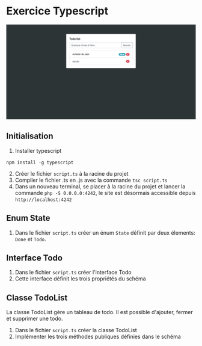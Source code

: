 Exercice Typescript
===

![alt text](https://github.com/fconte/3il-typescript/blob/master/cover.png?raw=true)

Initialisation
---
1. Installer typescript
```
npm install -g typescript
```
2. Créer le fichier ```script.ts``` à la racine du projet
3. Compiler le fichier .ts en .js avec la commande ```tsc script.ts```
4. Dans un nouveau terminal, se placer à la racine du projet et lancer la commande ```php -S 0.0.0.0:4242```, le site est désormais accessible depuis ```http://localhost:4242```


Enum State
---
1. Dans le fichier ```script.ts``` créer un énum ```State``` définit par deux élements: ```Done``` et ```Todo```.

Interface Todo
---
1. Dans le fichier ```script.ts``` créer l'interface Todo
2. Cette interface définit les trois propriétés du schéma


Classe TodoList
---
La classe TodoList gère un tableau de todo. Il est possible d'ajouter, fermer et supprimer une todo.

1. Dans le fichier ```script.ts``` créer la classe TodoList
2. Implémenter les trois méthodes publiques définies dans le schéma


